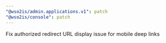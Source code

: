 ```yaml
---
"@wso2is/admin.applications.v1": patch
"@wso2is/console": patch
---
```


Fix authorized redirect URL display issue for mobile deep links
